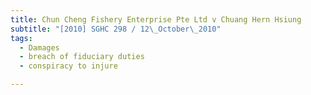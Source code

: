 ```yaml
---
title: Chun Cheng Fishery Enterprise Pte Ltd v Chuang Hern Hsiung
subtitle: "[2010] SGHC 298 / 12\_October\_2010"
tags:
  - Damages
  - breach of fiduciary duties
  - conspiracy to injure

---
```


